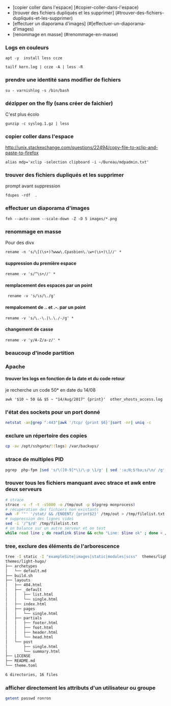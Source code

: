 * [copier coller dans l'espace] [#copier-coller-dans-l'espace)
* [trouver des fichiers dupliqués et les supprimer] (#trouver-des-fichiers-dupliqués-et-les-supprimer)
* [effectuer un diaporama d'images] (#[effectuer-un-diaporama-d'images)
* [renommage en masse] (#renommage-en-masse)

### Logs en couleurs
```
apt -y  install less ccze
```
```
tailf kern.log | ccze -A | less -R
```
### prendre une identité sans modifier de fichiers

`su - varnishlog -s /bin/bash`

### dézipper on the fly (sans créer de faichier)
C'est plus écolo 

`gunzip -c syslog.1.gz | less`

### copier coller dans l'espace

http://unix.stackexchange.com/questions/22494/copy-file-to-xclip-and-paste-to-firefox

`alias mdp='xclip -selection clipboard -i ~/Bureau/mdpadmin.txt'`

### trouver des fichiers dupliqués et les supprimer
prompt avant suppression

`fdupes -rdf  .`

### effectuer un diaporama d'images

`feh --auto-zoom --scale-down -Z -D 5 images/*.png`

### renommage en masse

Pour des divx
```
rename -n 's/\[(\s+)?www\.Cpasbien\.\w+(\s+)\]//' *
```

#### suppression du première espace

```
rename -v 's/^\s+//' * 
```

#### remplacement des espaces par un point
```
 rename -v 's/\s/\./g'
```

#### rempalcement de .. et .-. par un point
```
rename -v 's/\.-\.|\.\./-/g' *
```

#### changement de casse
```
rename -v 'y/A-Z/a-z/' * 
```
### beaucoup d'inode partition 


### Apache

#### trouver les logs en fonction de la date et du code retour

je recherche un code 50* en date du 14/08
```
awk '$10 ~ 50 && $5 ~ "14/Aug/2017" {print}'  other_vhosts_access.log 
```

### l'état des sockets pour un port donné

```bash
netstat -an|grep ":443"|awk '/tcp/ {print $6}'|sort -nr| uniq -c
```

### exclure un répertoire des copies

```bash
cp -av /opt/sshgate/!(logs) /var/backups/
```

### strace de multiples PID

```bash
pgrep  php-fpm |sed 's/\([0-9]*\)/\-p \1/g' | sed ':a;N;$!ba;s/\n/ /g'
```

### trouver tous les fichiers manquant avec strace et awk entre deux serveurs

```bash
# strace
strace -v -f -t -s5000 -o /tmp/out -p $(pgrep monprocess) 
# récupération des fichiers non existants
awk -F '"' '/stat/ && /ENOENT/ {print$2}' /tmp/out > /tmp/filelist.txt
# suppression des lignes vides
sed -i '/^$/d' /tmp/filelist.txt 
# on balance sur un autre serveur et on test
while read line ; do readlink $line && echo "Line: $line ok" ; done < /tmp/filelist.txt
```

### tree, exclure des éléments de l'arborescence 

```bash
tree -I static -I "exampleSite|images|static|modules|scss"  themes/light-hugo/
themes/light-hugo/
├── archetypes
│   └── default.md
├── build.sh
├── layouts
│   ├── 404.html
│   ├── _default
│   │   ├── list.html
│   │   └── single.html
│   ├── index.html
│   ├── pages
│   │   └── single.html
│   ├── partials
│   │   ├── footer.html
│   │   ├── foot.html
│   │   ├── header.html
│   │   └── head.html
│   └── post
│       ├── single.html
│       └── summary.html
├── LICENSE
├── README.md
└── theme.toml

6 directories, 16 files
```

### afficher directement les attributs d'un utilisateur ou groupe

```bash
getent passwd ronron
```

